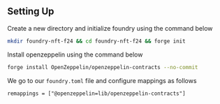 ## Setting Up
Create a new directory and initialize foundry using the command below
```bash
mkdir foundry-nft-f24 && cd foundry-nft-f24 && forge init
```

Install openzeppelin using the command below
```bash
forge install OpenZeppelin/openzeppelin-contracts --no-commit
```

We go to our `foundry.toml` file and configure mappings as follows
```
remappings = ["@openzeppelin=lib/openzeppelin-contracts"]
```
